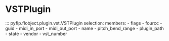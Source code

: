 # VSTPlugin

::: pyflp.flobject.plugin.vst.VSTPlugin
    selection:
      members:
        - flags
        - fourcc
        - guid
        - midi_in_port
        - midi_out_port
        - name
        - pitch_bend_range
        - plugin_path
        - state
        - vendor
        - vst_number
